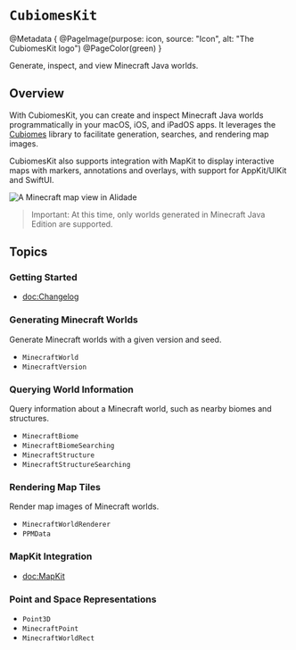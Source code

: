 # ``CubiomesKit``

@Metadata {
    @PageImage(purpose: icon, source: "Icon", alt: "The CubiomesKit logo")
    @PageColor(green)
}

Generate, inspect, and view Minecraft Java worlds.

## Overview

With CubiomesKit, you can create and inspect Minecraft Java worlds
programmatically in your macOS, iOS, and iPadOS apps. It leverages the
[Cubiomes](https://github.com/Cubitect/cubiomes) library to facilitate
generation, searches, and rendering map images.

CubiomesKit also supports integration with MapKit to display interactive
maps with markers, annotations and overlays, with support for AppKit/UIKit
and SwiftUI.

![A Minecraft map view in Alidade](Alidade)

> Important: At this time, only worlds generated in Minecraft Java Edition
> are supported.

## Topics

### Getting Started

- <doc:Changelog>

### Generating Minecraft Worlds

Generate Minecraft worlds with a given version and seed.

- ``MinecraftWorld``
- ``MinecraftVersion``

### Querying World Information

Query information about a Minecraft world, such as nearby biomes and
structures.

- ``MinecraftBiome``
- ``MinecraftBiomeSearching``
- ``MinecraftStructure``
- ``MinecraftStructureSearching``

### Rendering Map Tiles

Render map images of Minecraft worlds.

- ``MinecraftWorldRenderer``
- ``PPMData``

### MapKit Integration

- <doc:MapKit> 

### Point and Space Representations

- ``Point3D``
- ``MinecraftPoint``
- ``MinecraftWorldRect``
